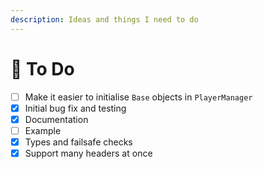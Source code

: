 ```yaml
---
description: Ideas and things I need to do
---
```


# 📜 To Do

* [ ] Make it easier to initialise `Base` objects in `PlayerManager`
* [x] Initial bug fix and testing
* [x] Documentation
* [ ] Example
* [x] Types and failsafe checks
* [x] Support many headers at once
